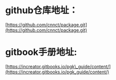 # github仓库地址：

[https://github.com/cnnct/package.git](https://github.com/cnnct/package.git)

# gitbook手册地址:

[https://increator.gitbooks.io/pgk\_guide/content/](https://increator.gitbooks.io/pgk_guide/content/)

